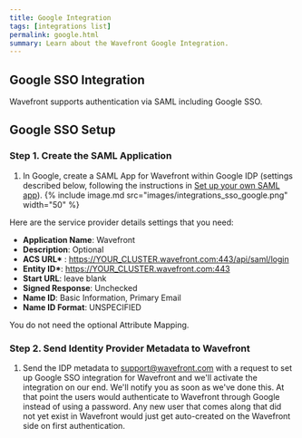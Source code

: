 ```yaml
---
title: Google Integration
tags: [integrations list]
permalink: google.html
summary: Learn about the Wavefront Google Integration.
---
```

## Google SSO Integration

Wavefront supports authentication via SAML including Google SSO.
## Google SSO Setup

### Step 1. Create the SAML Application

1. In Google, create a SAML App for Wavefront within Google IDP (settings described below, following the instructions in [Set up your own SAML app](https://support.google.com/a/answer/6087519?hl=enhttp://)).
{% include image.md src="images/integrations_sso_google.png" width="50" %}

Here are the service provider details settings that you need:    
- **Application Name**: Wavefront
- **Description**: Optional
- **ACS URL\*** : https://YOUR_CLUSTER.wavefront.com:443/api/saml/login
- **Entity ID\***:  https://YOUR_CLUSTER.wavefront.com:443
- **Start URL**: leave blank
- **Signed Response**: Unchecked
- **Name ID**: Basic Information, Primary Email
- **Name ID Format**: UNSPECIFIED

You do not need the optional Attribute Mapping.
      
### Step 2. Send Identity Provider Metadata to Wavefront

1. Send the IDP metadata to [support@wavefront.com](mailto:support@wavefront.com) with a request to set up Google SSO integration for Wavefront and we'll activate the integration on our end. We'll notify you as soon as we've done this. At that point the users would authenticate to Wavefront through Google instead of using a password. Any new user that comes along that did not yet exist in Wavefront would just get auto-created on the Wavefront side on first authentication.


